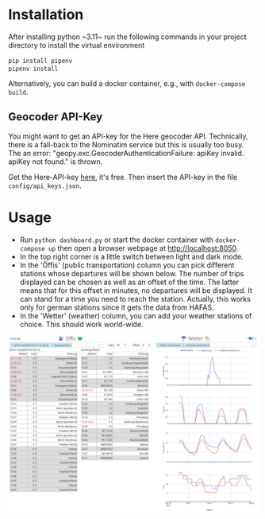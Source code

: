 # Installation

After installing python ~3.11~ run the following commands in your project directory to install the virtual environment

```commandline
pip install pipenv
pipenv install
```

Alternatively, you can build a docker container, e.g., with `docker-compose build`.

## Geocoder API-Key
You might want to get an API-key for the Here geocoder API. Technically, there is a fall-back to the Nominatim service
but this is usually too busy. The an error: "geopy.exc.GeocoderAuthenticationFailure: apiKey invalid. apiKey not found."
is thrown.

Get the Here-API-key [here](https://www.here.com/docs/bundle/identity-and-access-management-developer-guide/page/topics/plat-using-apikeys.html),
it's free. Then insert the API-key in the file `config/api_keys.json`.

# Usage

- Run `python dashboard.py` or start the docker container with `docker-compose up` then open a browser webpage
  at [http://localhost:8050](http://localhost:8050).
- In the top right corner is a little switch between light and dark mode.
- In the 'Öffis' (public transportation) column you can pick different stations whose departures will be shown below.
  The number of trips displayed can be chosen as well as an offset of the time. The latter means that for this offset in
  minutes, no departures will be displayed. It can stand for a time you need to reach the station. Actually, this works
  only for german stations since it gets the data from HAFAS.
- In the 'Wetter' (weather) column, you can add your weather stations of choice. This should work world-wide.

![Screenshot.png](Screenshot.png)